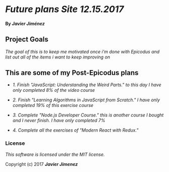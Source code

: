 # _Future plans Site 12.15.2017_

#### By _**Javier Jiménez**_

## Project Goals
_The goal of this is to keep me motivated once i'm done with Epicodus and list out all of the items i want to keep improving on_

## This are some of my Post-Epicodus plans
* _1. Finish "JavaScript: Understanding the Weird Parts." to this day I have only completed 8% of the video course_

* _2. Finish "Learning Algorithms in JavaScript from Scratch." I have only completed 19% of this exercise course_

* _3. Complete "Node.js Developer Course." this is another course I bought and I never finish. I have only completed 7%_

* _4. Complete all the exercises of "Modern React with Redux."_







### License
*This software is licensed under the MIT license.*

Copyright (c) 2017 **_Javier Jimenez_**
